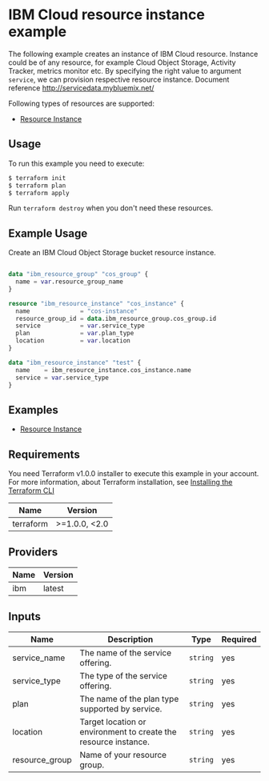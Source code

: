 # IBM Cloud resource instance example

The following example creates an instance of IBM Cloud resource. Instance could be of any resource, for example Cloud Object Storage, Activity Tracker, metrics monitor etc. By specifying the right value to argument `service`, we can provision respective resource instance.
Document reference http://servicedata.mybluemix.net/

Following types of resources are supported:

* [Resource Instance](https://registry.terraform.io/providers/IBM-Cloud/ibm/latest/docs/resources/resource_instance)


## Usage

To run this example you need to execute:

```bash
$ terraform init
$ terraform plan
$ terraform apply
```

Run `terraform destroy` when you don't need these resources.

## Example Usage

Create an IBM Cloud Object Storage bucket resource instance. 

```terraform

data "ibm_resource_group" "cos_group" {
  name = var.resource_group_name
}

resource "ibm_resource_instance" "cos_instance" {
  name              = "cos-instance"
  resource_group_id = data.ibm_resource_group.cos_group.id
  service           = var.service_type
  plan              = var.plan_type
  location          = var.location
}

data "ibm_resource_instance" "test" {
  name    = ibm_resource_instance.cos_instance.name
  service = var.service_type
}

```

## Examples

* [Resource Instance](https://github.com/IBM-Cloud/terraform-provider-ibm/tree/master/examples/ibm-resource-instance)

<!-- BEGINNING OF PRE-COMMIT-TERRAFORM DOCS HOOK -->

## Requirements

You need Terraform v1.0.0 installer to execute this example in your account. For more information, about Terraform installation, see [Installing the Terraform CLI](https://cloud.ibm.com/docs/ibm-cloud-provider-for-terraform?topic=ibm-cloud-provider-for-terraform-getting-started)

| Name | Version |
|------|---------|
| terraform | >=1.0.0, <2.0 |

## Providers

| Name | Version |
|------|---------|
| ibm | latest |

## Inputs

| Name | Description | Type | Required |
|------|-------------|------|---------|
| service_name | The name of the service offering. | `string` | yes |
| service_type | The type of the service offering. | `string` | yes |
| plan| The name of the plan type supported by service.| `string` | yes |
| location | Target location or environment to create the resource instance. | `string` | yes |
| resource_group | Name of your resource group. | `string` | yes |

